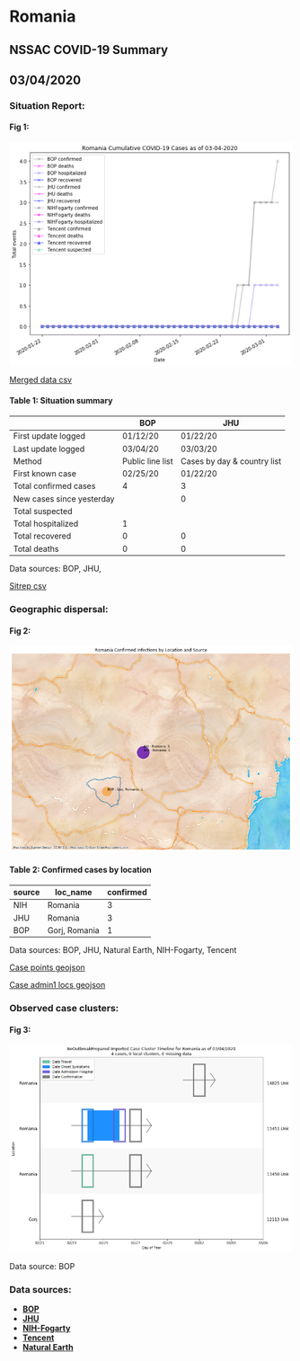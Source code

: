 # Romania
## NSSAC COVID-19 Summary
## 03/04/2020



### Situation Report:
#### Fig 1:
![Romania cases](../merged_histories/Romania_merged_histories.png)

[Merged data csv](https://github.com/SchlittDataSci/SchlittDataSci.github.io/blob/master/data/tables/Romania_merged_daily.csv)

#### Table 1: Situation summary


|                           | BOP              | JHU                         |
|---------------------------|------------------|-----------------------------|
| First update logged       | 01/12/20         | 01/22/20                    |
| Last update logged        | 03/04/20         | 03/03/20                    |
| Method                    | Public line list | Cases by day & country list |
| First known case          | 02/25/20         | 01/22/20                    |
| Total confirmed cases     | 4                | 3                           |
| New cases since yesterday |                  | 0                           |
| Total suspected           |                  |                             |
| Total hospitalized        | 1                |                             |
| Total recovered           | 0                | 0                           |
| Total deaths              | 0                | 0                           |

Data sources: BOP, JHU, 


[Sitrep csv](https://github.com/SchlittDataSci/SchlittDataSci.github.io/blob/master/data/tables/Romania_sitrep.csv)

### Geographic dispersal:
#### Fig 2:
![Romania mapped](../case_locs/Romania_case_locs.png)

#### Table 2: Confirmed cases by location


| source   | loc_name      |   confirmed |
|----------|---------------|-------------|
| NIH      | Romania       |           3 |
| JHU      | Romania       |           3 |
| BOP      | Gorj, Romania |           1 |

Data sources: BOP, JHU, Natural Earth, NIH-Fogarty, Tencent


[Case points geojson](https://github.com/SchlittDataSci/SchlittDataSci.github.io/blob/master/data/shapes/Romania_case_locs.geojson)

[Case admin1 locs geojson](https://github.com/SchlittDataSci/SchlittDataSci.github.io/blob/master/data/shapes/Romania_admin1_locs.geojson)

### Observed case clusters:
#### Fig 3:
![Romania cases](../cluster_analysis/Romania_imported_cases_BOP.png)



Data source: BOP


### Data sources:
* **[BOP](https://github.com/beoutbreakprepared/nCoV2019)**
* **[JHU](https://github.com/CSSEGISandData/COVID-19)** 
* **[NIH-Fogarty](https://docs.google.com/spreadsheets/d/1jS24DjSPVWa4iuxuD4OAXrE3QeI8c9BC1hSlqr-NMiU/edit#gid=1187587451)** 
* **[Tencent](https://news.qq.com/zt2020/page/feiyan.htm)**
* **[Natural Earth](https://www.naturalearthdata.com/forums/forum/natural-earth-map-data/cultural-vectors/admin-1-states-provinces-and-their-boundaries/)**

<!-- Global site tag (gtag.js) - Google Analytics -->
<script async src="https://www.googletagmanager.com/gtag/js?id=UA-158816269-1"></script>
<script>
  window.dataLayer = window.dataLayer || [];
  function gtag(){dataLayer.push(arguments);}
  gtag('js', new Date());

  gtag('config', 'UA-158816269-1');
</script>